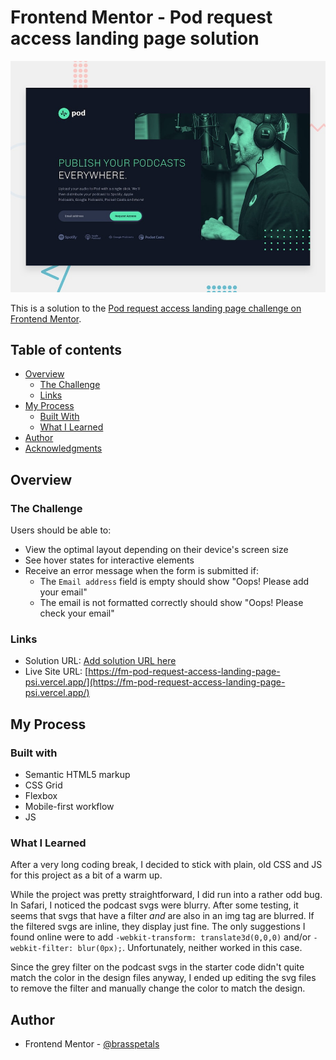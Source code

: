 # Frontend Mentor - Pod request access landing page solution

![Design preview for the Pod request access landing page coding challenge](./preview.jpg)

This is a solution to the [Pod request access landing page challenge on Frontend Mentor](https://www.frontendmentor.io/challenges/pod-request-access-landing-page-eyTmdkLSG). 

## Table of contents

- [Overview](#overview)
  - [The Challenge](#the-challenge)
  - [Links](#links)
- [My Process](#my-process)
  - [Built With](#built-with)
  - [What I Learned](#what-i-learned)
- [Author](#author)
- [Acknowledgments](#acknowledgments)


## Overview

### The Challenge

Users should be able to:

- View the optimal layout depending on their device's screen size
- See hover states for interactive elements
- Receive an error message when the form is submitted if:
  - The `Email address` field is empty should show "Oops! Please add your email"
  - The email is not formatted correctly should show "Oops! Please check your email"

### Links

- Solution URL: [Add solution URL here](https://your-solution-url.com)
- Live Site URL: [https://fm-pod-request-access-landing-page-psi.vercel.app/](https://fm-pod-request-access-landing-page-psi.vercel.app/)

## My Process

### Built with

- Semantic HTML5 markup
- CSS Grid
- Flexbox
- Mobile-first workflow
- JS

### What I Learned

After a very long coding break, I decided to stick with plain, old CSS and JS for this project as a bit of a warm up. 

While the project was pretty straightforward, I did run into a rather odd bug. In Safari, I noticed the podcast svgs were blurry. After some testing, it seems that svgs that have a filter *and* are also in an img tag are blurred. If the filtered svgs are inline, they display just fine. The only suggestions I found online were to add ```-webkit-transform: translate3d(0,0,0)``` and/or ```-webkit-filter: blur(0px);```. Unfortunately, neither worked in this case.

Since the grey filter on the podcast svgs in the starter code didn't quite match the color in the design files anyway, I ended up editing the svg files to remove the filter and manually change the color to match the design.

## Author

- Frontend Mentor - [@brasspetals](https://www.frontendmentor.io/profile/brasspetals)

